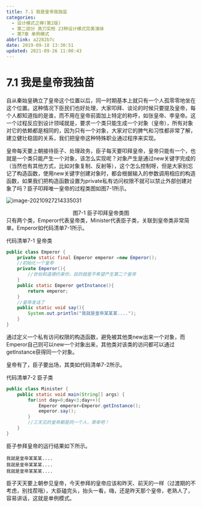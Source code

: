 ```yaml
---
title: 7.1 我是皇帝我独苗
categories: 
  - 设计模式之禅(第2版)
  - 第二部分 真刀实枪 23种设计模式完美演绎
  - 第7章 单例模式
abbrlink: a2282b7c
date: 2019-09-18 13:30:51
updated: 2021-09-26 11:00:43
---
```

# 7.1 我是皇帝我独苗 #
自从秦始皇确立了皇帝这个位置以后，同一时期基本上就只有一个人孤零零地坐在这个位置。这种情况下臣民们也好处理，大家叩拜、谈论的时候只要提及皇帝，每个人都知道指的是谁，而不用在皇帝前面加上特定的称呼，如张皇帝、李皇帝。这一个过程反应到设计领域就是，要求一个类只能生成一个对象（皇帝），所有对象对它的依赖都是相同的，因为只有一个对象，大家对它的脾气和习性都非常了解，建立健壮稳固的关系，我们把皇帝这种特殊职业通过程序来实现。

皇帝每天要上朝接待臣子、处理政务，臣子每天要叩拜皇帝，皇帝只能有一个，也就是一个类只能产生一个对象，该怎么实现呢？对象产生是通过new关键字完成的（当然也有其他方式，比如对象复制、反射等），这个怎么控制呀，但是大家别忘记了构造函数，使用new关键字创建对象时，都会根据输入的参数调用相应的构造函数，如果我们把构造函数设置为private私有访问权限不就可以禁止外部创建对象了吗？臣子叩拜唯一皇帝的过程类图如图7-1所示。

![image-20210927214335031](https://gitee.com/XiaoLan223/images/raw/master/Blog/Sum/20210927214335.png)

<center>图7-1 臣子叩拜皇帝类图</center>
只有两个类，Emperor代表皇帝类，Minister代表臣子类，关联到皇帝类非常简单。Emperor如代码清单7-1所示。

代码清单7-1 皇帝类
```java
public class Emperor {
    private static final Emperor emperor =new Emperor();
    //初始化一个皇帝
    private Emperor(){
        //世俗和道德约束你，目的就是不希望产生第二个皇帝
    }
    public static Emperor getInstance(){
        return emperor;
    }
    //皇帝发话了
    public static void say(){
        System.out.println("我就是皇帝某某某....");
    }
}
```
通过定义一个私有访问权限的构造函数，避免被其他类new出来一个对象，而Emperor自己则可以new一个对象出来，其他类对该类的访问都可以通过getInstance获得同一个对象。

皇帝有了，臣子要出场，其类如代码清单7-2所示。

代码清单7-2 臣子类
```java
public class Minister {
    public static void main(String[] args) {
        for(int day=0;day<3;day++){
            Emperor emperor=Emperor.getInstance();
            emperor.say();
        }
        //三天见的皇帝都是同一个人，荣幸吧！
    }
}
```
臣子参拜皇帝的运行结果如下所示。
```
我就是皇帝某某某.... 
我就是皇帝某某某.... 
我就是皇帝某某某....
```
臣子天天要上朝参见皇帝，今天参拜的皇帝应该和昨天、前天的一样（过渡期的不考虑，别找茬哦），大臣磕完头，抬头一看，嗨，还是昨天那个皇帝，老熟人了，容易讲话，这就是单例模式。

